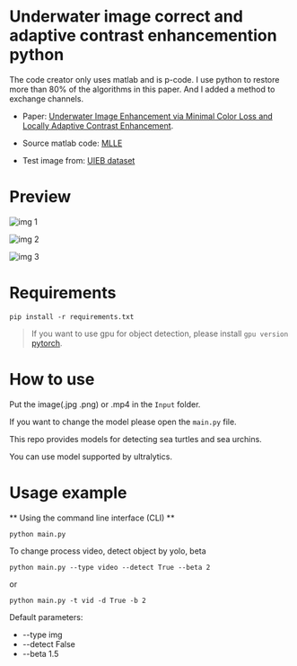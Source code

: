 # Underwater image correct and adaptive contrast enhancemention python
The code creator only uses matlab and is p-code.
I use python to restore more than 80% of the algorithms in this paper.
And I added a method to exchange channels.

* Paper:
[Underwater Image Enhancement via Minimal Color Loss and Locally Adaptive Contrast Enhancement](https://ieeexplore.ieee.org/document/9788535).

* Source matlab code:
[MLLE](https://github.com/Li-Chongyi/MMLE_code)

* Test image from:
[UIEB dataset](https://li-chongyi.github.io/proj_benchmark.html)

# Preview
![img 1](https://github.com/nomi3070/Underwater-image-correct-and-adaptive-contrast-enhancemention-python/blob/main/Preview%20image/38.png_reslut.jpg)

![img 2](https://github.com/nomi3070/Underwater-image-correct-and-adaptive-contrast-enhancemention-python/blob/main/Preview%20image/906_img_.png_reslut.jpg)

![img 3](https://github.com/nomi3070/Underwater-image-correct-and-adaptive-contrast-enhancemention-python/blob/main/Preview%20image/91_img_.png_reslut.jpg)

# Requirements
```
pip install -r requirements.txt
```
> If you want to use gpu for object detection, please install `gpu version` [pytorch](https://pytorch.org/).

# How to use
Put the image(.jpg .png) or .mp4 in the `Input` folder.

If you want to change the model please open the `main.py` file.

This repo provides models for detecting sea turtles and sea urchins.

You can use model supported by ultralytics.

# Usage example
** Using the command line interface (CLI) **
```
python main.py
```

To change process video, detect object by yolo, beta

```
python main.py --type video --detect True --beta 2
```

or

```
python main.py -t vid -d True -b 2
```

Default parameters:
* --type img 
* --detect False
* --beta 1.5